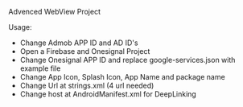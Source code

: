 Advenced WebView Project

Usage:
- Change Admob APP ID and AD ID's
- Open a Firebase and Onesignal Project
- Change Onesignal APP ID and replace google-services.json with example file
- Change App Icon, Splash Icon, App Name and package name
- Change Url at strings.xml (4 url needed)
- Change host at AndroidManifest.xml for DeepLinking
